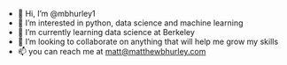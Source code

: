 - 👋 Hi, I’m @mbhurley1
- 👀 I’m interested in python, data science and machine learning
- 🌱 I’m currently learning data science at Berkeley 
- 💞️ I’m looking to collaborate on anything that will help me grow my skills
- 📫 you can reach me at matt@matthewbhurley.com

<!---
mbhurley1/mbhurley1 is a ✨ special ✨ repository because its `README.md` (this file) appears on your GitHub profile.
You can click the Preview link to take a look at your changes.
--->
